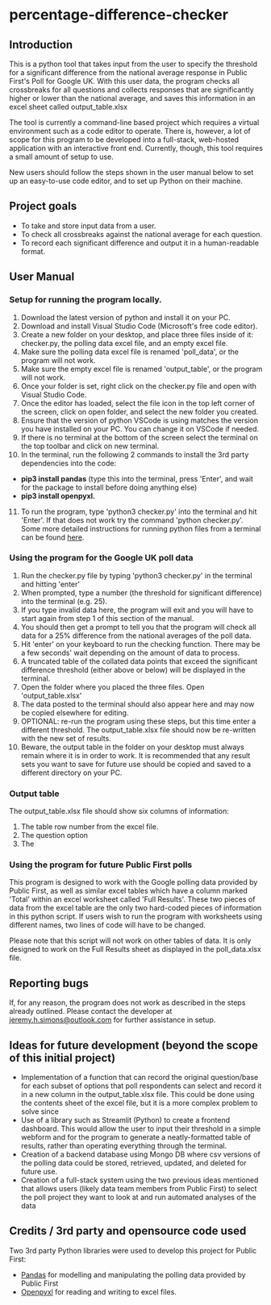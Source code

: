# percentage-difference-checker

## Introduction
This is a python tool that takes input from the user to specify the threshold for a significant difference from the national average response in Public First's Poll for Google UK. With this user data, the program checks all crossbreaks for all questions and collects responses that are significantly higher or lower than the national average, and saves this information in an excel sheet called output_table.xlsx

The tool is currently a command-line based project which requires a virtual environment such as a code editor to operate. There is, however, a lot of scope for this program to be developed into a full-stack, web-hosted application with an interactive front end. Currently, though, this tool requires a small amount of setup to use.

New users should follow the steps shown in the user manual below to set up an easy-to-use code editor, and to set up Python on their machine.

## Project goals

* To take and store input data from a user.
* To check all crossbreaks against the national average for each question.
* To record each significant difference and output it in a human-readable format.

## User Manual

### Setup for running the program locally.

1. Download the latest version of python and install it on your PC.
2. Download and install Visual Studio Code (Microsoft's free code editor).
3. Create a new folder on your desktop, and place three files inside of it: checker.py, the polling data excel file, and an empty excel file.
4. Make sure the polling data excel file is renamed 'poll_data', or the program will not work.
5. Make sure the empty excel file is renamed 'output_table', or the program will not work.
6. Once your folder is set, right click on the checker.py file and open with Visual Studio Code.
7. Once the editor has loaded, select the file icon in the top left corner of the screen, click on open folder, and select the new folder you created.
8. Ensure that the version of python VSCode is using matches the version you have installed on your PC. You can change it on VSCode if needed.
9. If there is no terminal at the bottom of the screen select the terminal on the top toolbar and click on new terminal.
10. In the terminal, run the following 2 commands to install the 3rd party dependencies into the code: 
- <strong>pip3 install pandas</strong> (type this into the terminal, press 'Enter', and wait for the package to install before doing anything else) 
- <strong>pip3 install openpyxl.</strong> 
11. To run the program, type 'python3 checker.py' into the terminal and hit 'Enter'. If that does not work try the command 'python checker.py'. Some more detailed instructions for running python files from a terminal can be found [here](https://learn.microsoft.com/en-us/windows/python/beginners).

### Using the program for the Google UK poll data

1. Run the checker.py file by typing 'python3 checker.py' in the terminal and hitting 'enter'
2. When prompted, type a number (the threshold for significant difference) into the terminal (e.g. 25).
3. If you type invalid data here, the program will exit and you will have to start again from step 1 of this section of the manual.
4. You should then get a prompt to tell you that the program will check all data for a 25% difference from the national averages of the poll data.
5. Hit 'enter' on your keyboard to run the checking function. There may be a few seconds' wait depending on the amount of data to process.
6. A truncated table of the collated data points that exceed the significant difference threshold (either above or below) will be displayed in the terminal.
7. Open the folder where you placed the three files. Open 'output_table.xlsx'
8. The data posted to the terminal should also appear here and may now be copied elsewhere for editing.
9. OPTIONAL: re-run the program using these steps, but this time enter a different threshold. The output_table.xlsx file should now be re-written with the new set of results.
10. Beware, the output table in the folder on your desktop must always remain where it is in order to work. It is recommended that any result sets you want to save for future use should be copied and saved to a different directory on your PC.

### Output table
The output_table.xlsx file should show six columns of information:
1. The table row number from the excel file.
2. The question option
3. The 

### Using the program for future Public First polls

This program is designed to work with the Google polling data provided by Public First, as well as similar excel tables which have a column marked 'Total' within an excel worksheet called 'Full Results'. These two pieces of data from the excel table are the only two hard-coded pieces of information in this python script. If users wish to run the program with worksheets using different names, two lines of code will have to be changed.

Please note that this script will not work on other tables of data. It is only designed to work on the Full Results sheet as displayed in the poll_data.xlsx file.

## Reporting bugs

If, for any reason, the program does not work as described in the steps already outlined. Please contact the developer at jeremy.h.simons@outlook.com for further assistance in setup.

## Ideas for future development (beyond the scope of this initial project)

* Implementation of a function that can record the original question/base for each subset of options that poll respondents can select and record it in a new column in the output_table.xlsx file. This could be done using the contents sheet of the excel file, but it is a more complex problem to solve since 
* Use of a library such as Streamlit (Python) to create a frontend dashboard. This would allow the user to input their threshold in a simple webform and for the program to generate a neatly-formatted table of results, rather than operating everything through the terminal.
* Creation of a backend database using Mongo DB where csv versions of the polling data could be stored, retrieved, updated, and deleted for future use.
* Creation of a full-stack system using the two previous ideas mentioned that allows users (likely data team members from Public First) to select the poll project they want to look at and run automated analyses of the data 

## Credits / 3rd party and opensource code used
Two 3rd party Python libraries were used to develop this project for Public First:
* [Pandas](https://pandas.pydata.org/) for modelling and manipulating the polling data provided by Public First
* [Openpyxl](https://openpyxl.readthedocs.io/en/stable/) for reading and writing to excel files.